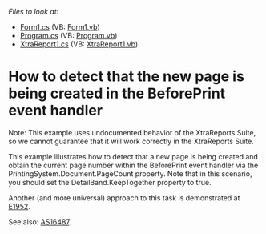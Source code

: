 <!-- default file list -->
*Files to look at*:

* [Form1.cs](./CS/NewPageStarted/Form1.cs) (VB: [Form1.vb](./VB/NewPageStarted/Form1.vb))
* [Program.cs](./CS/NewPageStarted/Program.cs) (VB: [Program.vb](./VB/NewPageStarted/Program.vb))
* [XtraReport1.cs](./CS/NewPageStarted/XtraReport1.cs) (VB: [XtraReport1.vb](./VB/NewPageStarted/XtraReport1.vb))
<!-- default file list end -->
# How to detect that the new page is being created in the BeforePrint event handler


<p>Note: This example uses undocumented behavior of the XtraReports Suite, so we cannot guarantee that it will work correctly in the XtraReports Suite.</p><p>This example illustrates how to detect that a new page is being created and obtain the current page number within the BeforePrint event handler via the PrintingSystem.Document.PageCount property. Note that in this scenario, you should set the DetailBand.KeepTogether property to true.</p><p>Another (and more universal) approach to this task is demonstrated at <a href="https://www.devexpress.com/Support/Center/p/E1952">E1952</a>.</p><p>See also: <a href="https://www.devexpress.com/Support/Center/p/AS16487">AS16487</a>.</p>

<br/>


